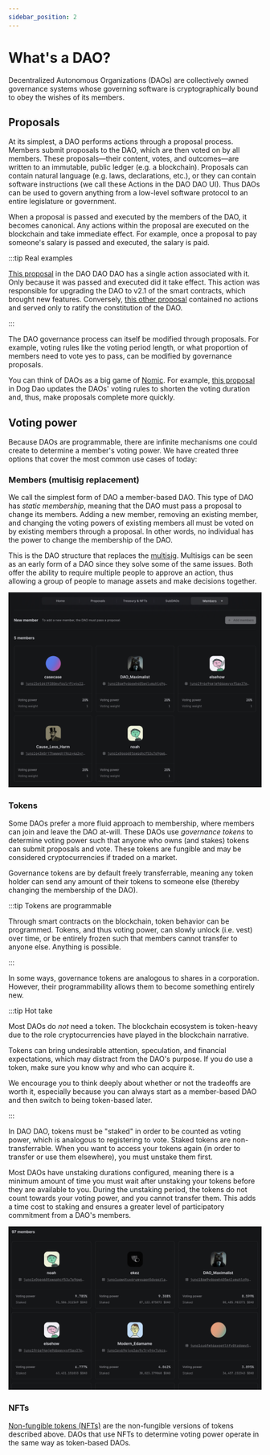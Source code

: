 ```yaml
---
sidebar_position: 2
---
```


# What's a DAO?

Decentralized Autonomous Organizations (DAOs) are collectively owned governance
systems whose governing software is cryptographically bound to obey the wishes
of its members.

## Proposals

At its simplest, a DAO performs actions through a proposal process. Members
submit proposals to the DAO, which are then voted on by all members. These
proposals—their content, votes, and outcomes—are written to an immutable, public
ledger (e.g. a blockchain). Proposals can contain natural language (e.g. laws,
declarations, etc.), or they can contain software instructions (we call these
Actions in the DAO DAO UI). Thus DAOs can be used to govern anything from a
low-level software protocol to an entire legislature or government.

When a proposal is passed and executed by the members of the DAO, it becomes
canonical. Any actions within the proposal are executed on the blockchain and
take immediate effect. For example, once a proposal to pay someone's salary is
passed and executed, the salary is paid.

:::tip Real examples

[This
proposal](https://daodao.zone/dao/juno10h0hc64jv006rr8qy0zhlu4jsxct8qwa0vtaleayh0ujz0zynf2s2r7v8q/proposals/A6)
in the DAO DAO DAO has a single action associated with it. Only because it was
passed and executed did it take effect. This action was responsible for
upgrading the DAO to v2.1 of the smart contracts, which brought new features.
Conversely, [this other
proposal](https://daodao.zone/dao/juno10h0hc64jv006rr8qy0zhlu4jsxct8qwa0vtaleayh0ujz0zynf2s2r7v8q/proposals/A1)
contained no actions and served only to ratify the constitution of the DAO.

:::

The DAO governance process can itself be modified through proposals. For
example, voting rules like the voting period length, or what proportion of
members need to vote yes to pass, can be modified by governance proposals.

You can think of DAOs as a big game of
[Nomic](https://en.wikipedia.org/wiki/Nomic#:~:text=Nomic%20is%20a%20game%20in,done%20afterwards%2C%20and%20doing%20it.).
For example, [this
proposal](https://daodao.zone/dao/juno1czh5dy2kxwwt5hlw6rr2q25clj96sheftsdccswg9qe34m3wzgdswmw8ju/proposals/A9)
in Dog Dao updates the DAOs' voting rules to shorten the voting duration and,
thus, make proposals complete more quickly.

## Voting power

Because DAOs are programmable, there are infinite mechanisms one could create to
determine a member's voting power. We have created three options that cover the
most common use cases of today:

### Members (multisig replacement)

We call the simplest form of DAO a member-based DAO. This type of DAO has
*static membership*, meaning that the DAO must pass a proposal to change its
members. Adding a new member, removing an existing member, and changing the
voting powers of existing members all must be voted on by existing members
through a proposal. In other words, no individual has the power to change the
membership of the DAO.

This is the DAO structure that replaces the
[multisig](https://www.coindesk.com/learn/what-is-a-multisig-wallet/). Multisigs
can be seen as an early form of a DAO since they solve some of the same issues.
Both offer the ability to require multiple people to approve an action, thus
allowing a group of people to manage assets and make decisions together.

![Membership-based DAO members screenshot](/img/introduction/membership.png)

### Tokens

Some DAOs prefer a more fluid approach to membership, where members can join and
leave the DAO at-will. These DAOs use _governance tokens_ to determine voting
power such that anyone who owns (and stakes) tokens can submit proposals and
vote. These tokens are fungible and may be considered cryptocurrencies if traded
on a market.

Governance tokens are by default freely transferrable, meaning any token holder
can send any amount of their tokens to someone else (thereby changing the
membership of the DAO).

:::tip Tokens are programmable

Through smart contracts on the blockchain, token behavior can be programmed.
Tokens, and thus voting power, can slowly unlock (i.e. vest) over time, or be
entirely frozen such that members cannot transfer to anyone else. Anything is
possible.

:::

In some ways, governance tokens are analogous to shares in a corporation.
However, their programmability allows them to become something entirely new.

:::tip Hot take

Most DAOs do *not* need a token. The blockchain ecosystem is token-heavy due to
the role cryptocurrencies have played in the blockchain narrative.

Tokens can bring undesirable attention, speculation, and financial expectations,
which may distract from the DAO's purpose. If you do use a token, make sure you
know why and who can acquire it.

We encourage you to think deeply about whether or not the tradeoffs are worth
it, especially because you can always start as a member-based DAO and then
switch to being token-based later.

:::

In DAO DAO, tokens must be "staked" in order to be counted as voting power,
which is analogous to registering to vote. Staked tokens are non-transferrable.
When you want to access your tokens again (in order to transfer or use them
elsewhere), you must unstake them first.

Most DAOs have unstaking durations configured, meaning there is a minimum amount
of time you must wait after unstaking your tokens before they are available to
you. During the unstaking period, the tokens do not count towards your voting
power, and you cannot transfer them. This adds a time cost to staking and
ensures a greater level of participatory commitment from a DAO's members.

![Token-based DAO members screenshot](/img/introduction/tokens.png)

### NFTs

[Non-fungible tokens (NFTs)](https://en.wikipedia.org/wiki/Non-fungible_token)
are the non-fungible versions of tokens described above. DAOs that use NFTs to
determine voting power operate in the same way as token-based DAOs.

